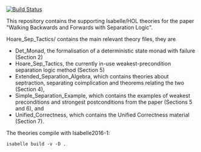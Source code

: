 [![Build Status](https://travis-ci.org/SEL4PROJ/jormungand.svg?branch=master)](https://travis-ci.org/SEL4PROJ/jormungand)

This repository contains the supporting Isabelle/HOL theories
for the paper "Walking Backwards and Forwards with Separation Logic".

Hoare_Sep_Tactics/ contains the main relevant theory files, they are

 * Det_Monad, the formalisation of a deterministic state monad with failure (Section 2)
 * Hoare_Sep_Tactics, the currently in-use weakest-precondition separation logic method (Section 5)
 * Extended_Separation_Algebra, which contains theories about septraction, separating coimplication and theorems relating the two (Section 4),
 * Simple_Separation_Example, which contains the examples of weakest preconditions and strongest postconditions from the paper (Sections 5 and 6), and
 * Unified_Correctness, which contains the Unified Correctness material (Section 7).

The theories compile with Isabelle2016-1:

    isabelle build -v -D .
